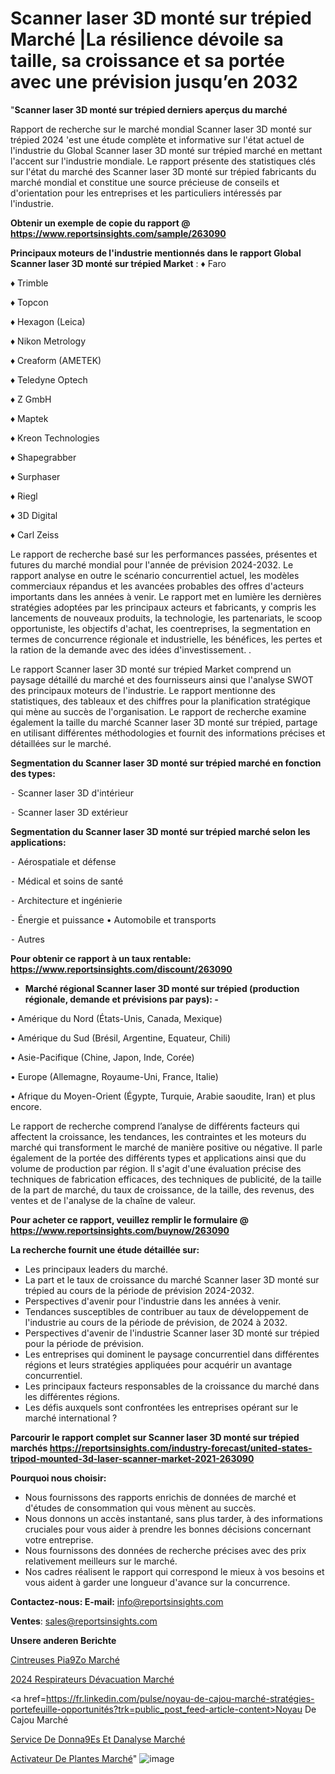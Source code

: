 # Scanner laser 3D monté sur trépied Marché |La résilience dévoile sa taille, sa croissance et sa portée avec une prévision jusqu’en 2032

"<strong>Scanner laser 3D monté sur trépied derniers aperçus du marché</strong>

Rapport de recherche sur le marché mondial Scanner laser 3D monté sur trépied 2024 'est une étude complète et informative sur l'état actuel de l'industrie du Global Scanner laser 3D monté sur trépied marché en mettant l'accent sur l'industrie mondiale. Le rapport présente des statistiques clés sur l'état du marché des Scanner laser 3D monté sur trépied fabricants du marché mondial et constitue une source précieuse de conseils et d'orientation pour les entreprises et les particuliers intéressés par l'industrie.

<strong>Obtenir un exemple de copie du rapport @ <a href=https://www.reportsinsights.com/sample/263090>https://www.reportsinsights.com/sample/263090</a></strong>

<strong>Principaux moteurs de l'industrie mentionnés dans le rapport Global Scanner laser 3D monté sur trépied Market</strong> :
♦ Faro

♦ Trimble

♦ Topcon

♦ Hexagon (Leica)

♦ Nikon Metrology

♦ Creaform (AMETEK)

♦ Teledyne Optech

♦ Z GmbH

♦ Maptek

♦ Kreon Technologies

♦ Shapegrabber

♦ Surphaser

♦ Riegl

♦ 3D Digital

♦ Carl Zeiss

Le rapport de recherche basé sur les performances passées, présentes et futures du marché mondial pour l'année de prévision 2024-2032. Le rapport analyse en outre le scénario concurrentiel actuel, les modèles commerciaux répandus et les avancées probables des offres d'acteurs importants dans les années à venir. Le rapport met en lumière les dernières stratégies adoptées par les principaux acteurs et fabricants, y compris les lancements de nouveaux produits, la technologie, les partenariats, le scoop opportuniste, les objectifs d'achat, les coentreprises, la segmentation en termes de concurrence régionale et industrielle, les bénéfices, les pertes et la ration de la demande avec des idées d'investissement. .

Le rapport Scanner laser 3D monté sur trépied Market comprend un paysage détaillé du marché et des fournisseurs ainsi que l'analyse SWOT des principaux moteurs de l'industrie. Le rapport mentionne des statistiques, des tableaux et des chiffres pour la planification stratégique qui mène au succès de l'organisation. Le rapport de recherche examine également la taille du marché Scanner laser 3D monté sur trépied, partage en utilisant différentes méthodologies et fournit des informations précises et détaillées sur le marché.

<strong>Segmentation du Scanner laser 3D monté sur trépied marché en fonction des types:</strong>


⁃ Scanner laser 3D d'intérieur

⁃ Scanner laser 3D extérieur

<strong>Segmentation du Scanner laser 3D monté sur trépied marché selon les applications:</strong>


⁃ Aérospatiale et défense

⁃ Médical et soins de santé

⁃ Architecture et ingénierie

⁃ Énergie et puissance
• Automobile et transports

⁃ Autres

<strong>Pour obtenir ce rapport à un taux rentable: <a href=https://www.reportsinsights.com/discount/263090>https://www.reportsinsights.com/discount/263090</a></strong>
<ul>
  <li><strong>Marché régional Scanner laser 3D monté sur trépied (production régionale, demande et prévisions par pays): -</strong></li>
</ul>
• Amérique du Nord (États-Unis, Canada, Mexique)

• Amérique du Sud (Brésil, Argentine, Equateur, Chili)

• Asie-Pacifique (Chine, Japon, Inde, Corée)

• Europe (Allemagne, Royaume-Uni, France, Italie)

• Afrique du Moyen-Orient (Égypte, Turquie, Arabie saoudite, Iran) et plus encore.

Le rapport de recherche comprend l’analyse de différents facteurs qui affectent la croissance, les tendances, les contraintes et les moteurs du marché qui transforment le marché de manière positive ou négative. Il parle également de la portée des différents types et applications ainsi que du volume de production par région. Il s'agit d'une évaluation précise des techniques de fabrication efficaces, des techniques de publicité, de la taille de la part de marché, du taux de croissance, de la taille, des revenus, des ventes et de l'analyse de la chaîne de valeur.

<strong>Pour acheter ce rapport, veuillez remplir le formulaire @   <a href=https://www.reportsinsights.com/buynow/263090>https://www.reportsinsights.com/buynow/263090</a></strong>

<strong>La recherche fournit une étude détaillée sur:</strong>
<ul>
  <li>Les principaux leaders du marché.</li>
  <li>La part et le taux de croissance du marché Scanner laser 3D monté sur trépied au cours de la période de prévision 2024-2032.</li>
  <li>Perspectives d'avenir pour l'industrie dans les années à venir.</li>
  <li>Tendances susceptibles de contribuer au taux de développement de l'industrie au cours de la période de prévision, de 2024 à 2032.</li>
  <li>Perspectives d'avenir de l'industrie Scanner laser 3D monté sur trépied pour la période de prévision.</li>
  <li>Les entreprises qui dominent le paysage concurrentiel dans différentes régions et leurs stratégies appliquées pour acquérir un avantage concurrentiel.</li>
  <li>Les principaux facteurs responsables de la croissance du marché dans les différentes régions.</li>
  <li>Les défis auxquels sont confrontées les entreprises opérant sur le marché international ?</li>
</ul>

<strong>Parcourir le rapport complet sur Scanner laser 3D monté sur trépied marchés <a href=https://reportsinsights.com/industry-forecast/united-states-tripod-mounted-3d-laser-scanner-market-2021-263090>https://reportsinsights.com/industry-forecast/united-states-tripod-mounted-3d-laser-scanner-market-2021-263090</a></strong>

<strong>Pourquoi nous choisir:</strong>
<ul>
  <li>Nous fournissons des rapports enrichis de données de marché et d'études de consommation qui vous mènent au succès.</li>
  <li>Nous donnons un accès instantané, sans plus tarder, à des informations cruciales pour vous aider à prendre les bonnes décisions concernant votre entreprise.</li>
  <li>Nous fournissons des données de recherche précises avec des prix relativement meilleurs sur le marché.</li>
  <li>Nos cadres réalisent le rapport qui correspond le mieux à vos besoins et vous aident à garder une longueur d'avance sur la concurrence.</li>
</ul>
<strong>Contactez-nous:
</strong><strong>E-mail:</strong> <a href=mailto:info@reportsinsights.com>info@reportsinsights.com</a>

<strong>Ventes</strong>: <a href=mailto:sales@reportsinsights.com>sales@reportsinsights.com</a>

<strong>Unsere anderen Berichte</strong>

<a href=https://www.linkedin.com/pulse/cintreuses-pi%C3%A9zo-march%C3%A9-2024-taille-part-qyuve/>Cintreuses Pia9Zo Marché</a>

<a href=https://www.linkedin.com/pulse/2024-respirateurs-dévacuation-marché-principaux-qtdne/>2024 Respirateurs Dévacuation Marché</a>

<a href=https://fr.linkedin.com/pulse/noyau-de-cajou-marché-stratégies-portefeuille-opportunités?trk=public_post_feed-article-content>Noyau De Cajou Marché</a>

<a href=https://www.linkedin.com/pulse/service-de-donn%C3%A9es-et-danalyse-march%C3%A9domaines-trfjf/>Service De Donna9Es Et Danalyse Marché</a>

<a href=https://www.linkedin.com/pulse/activateur-de-plantes-march%C3%A9-analyse-des-parts-lsomc/>Activateur De Plantes Marché</a>"
![image](https://github.com/daminid12/RImarket/assets/158430485/0608ae66-cb21-41ba-aad9-a5471f7ef28a)
